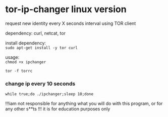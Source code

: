 # tor-ip-changer linux version
request new identity every X seconds interval using TOR client

dependency:   curl, netcat, tor

install dependency:   
`sudo apt-get install -y tor curl`

usage:  
`chmod +x ipchanger`

`tor -f torrc`

### change ip every 10 seconds
`while true;do ./ipchanger;sleep 10;done`

!!!iam not responsible for anything what you will do with this program, or for any other s**ts !!!
it is for education purposes only
